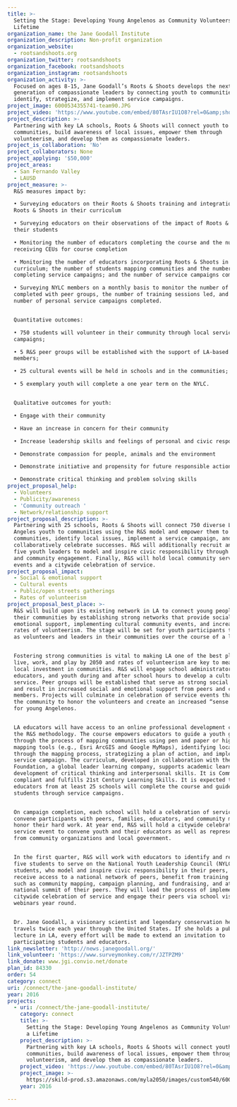 ```yaml
---
title: >-
  Setting the Stage: Developing Young Angelenos as Community Volunteers for a
  Lifetime
organization_name: the Jane Goodall Institute
organization_description: Non-profit organization
organization_website:
  - rootsandshoots.org
organization_twitter: rootsandshoots
organization_facebook: rootsandshoots
organization_instagram: rootsandshoots
organization_activity: >-
  Focused on ages 8-15, Jane Goodall’s Roots & Shoots develops the next
  generation of compassionate leaders by connecting youth to communities to
  identify, strategize, and implement service campaigns.
project_image: 6000534355741-team90.JPG
project_video: 'https://www.youtube.com/embed/80TAsrIU1O8?rel=0&amp;showinfo=0'
project_description: >-
  Partnering with key LA schools, Roots & Shoots will connect youth to their
  communities, build awareness of local issues, empower them through
  volunteerism, and develop them as compassionate leaders.
project_is_collaboration: 'No'
project_collaborators: None
project_applying: '$50,000'
project_areas:
  - San Fernando Valley
  - LAUSD
project_measure: >-
  R&S measures impact by:

  • Surveying educators on their Roots & Shoots training and integration of
  Roots & Shoots in their curriculum

  • Surveying educators on their observations of the impact of Roots & Shoots on
  their students

  • Monitoring the number of educators completing the course and the number
  receiving CEUs for course completion

  • Monitoring the number of educators incorporating Roots & Shoots in their
  curriculum; the number of students mapping communities and the number
  completing service campaigns; and the number of service campaigns completed. 

  • Surveying NYLC members on a monthly basis to monitor the number of webinars
  completed with peer groups, the number of training sessions led, and the
  number of personal service campaigns completed. 


  Quantitative outcomes: 

  • 750 students will volunteer in their community through local service
  campaigns; 

  • 5 R&S peer groups will be established with the support of LA-based NYLC
  members; 

  • 25 cultural events will be held in schools and in the communities; and 

  • 5 exemplary youth will complete a one year term on the NYLC. 


  Qualitative outcomes for youth: 

  • Engage with their community

  • Have an increase in concern for their community

  • Increase leadership skills and feelings of personal and civic responsibility

  • Demonstrate compassion for people, animals and the environment

  • Demonstrate initiative and propensity for future responsible action

  • Demonstrate critical thinking and problem solving skills
project_proposal_help:
  - Volunteers
  - Publicity/awareness
  - 'Community outreach '
  - Network/relationship support
project_proposal_description: >-
  Partnering with 25 schools, Roots & Shoots will connect 750 diverse Los
  Angeles youth to communities using the R&S model and empower them to map their
  communities, identify local issues, implement a service campaign, and
  collaboratively celebrate successes. R&S will additionally recruit and train
  five youth leaders to model and inspire civic responsibility through outreach
  and community engagement. Finally, R&S will hold local community service
  events and a citywide celebration of service.
project_proposal_impact:
  - Social & emotional support
  - Cultural events
  - Public/open streets gatherings
  - Rates of volunteerism
project_proposal_best_place: >-
  R&S will build upon its existing network in LA to connect young people to
  their communities by establishing strong networks that provide social and
  emotional support, implementing cultural community events, and increasing
  rates of volunteerism. The stage will be set for youth participants to serve
  as volunteers and leaders in their communities over the course of a lifetime.


  Fostering strong communities is vital to making LA one of the best places to
  live, work, and play by 2050 and rates of volunteerism are key to measure
  local investment in communities. R&S will engage school administrators,
  educators, and youth during and after school hours to develop a culture of
  service. Peer groups will be established that serve as strong social networks
  and result in increased social and emotional support from peers and community
  members. Projects will culminate in celebration of service events that convene
  the community to honor the volunteers and create an increased “sense of place”
  for young Angelenos. 


  LA educators will have access to an online professional development course in
  the R&S methodology. The course empowers educators to guide a youth group
  through the process of mapping communities using pen and paper or high tech
  mapping tools (e.g., Esri ArcGIS and Google MyMaps), identifying local issues
  through the mapping process, strategizing a plan of action, and implementing a
  service campaign. The curriculum, developed in collaboration with the Pearson
  Foundation, a global leader learning company, supports academic learning and
  development of critical thinking and interpersonal skills. It is Common Core
  compliant and fulfills 21st Century Learning Skills. It is expected that
  educators from at least 25 schools will complete the course and guide 750
  students through service campaigns.


  On campaign completion, each school will hold a celebration of service to
  convene participants with peers, families, educators, and community members to
  honor their hard work. At year end, R&S will hold a citywide celebration of
  service event to convene youth and their educators as well as representatives
  from community organizations and local government.  


  In the first quarter, R&S will work with educators to identify and recruit
  five students to serve on the National Youth Leadership Council (NYLC). These
  students, who model and inspire civic responsibility in their peers, will
  receive access to a national network of peers, benefit from training in topics
  such as community mapping, campaign planning, and fundraising, and attend a
  national summit of their peers. They will lead the process of implementing the
  citywide celebration of service and engage their peers via school visits and
  webinars year round.  


  Dr. Jane Goodall, a visionary scientist and legendary conservation hero,
  travels twice each year through the United States. If she holds a public
  lecture in LA, every effort will be made to extend an invitation to
  participating students and educators.
link_newsletter: 'http://news.janegoodall.org/'
link_volunteer: 'https://www.surveymonkey.com/r/JZTPZM9'
link_donate: www.jgi.convio.net/donate
plan_id: 84330
order: 54
category: connect
uri: /connect/the-jane-goodall-institute/
year: 2016
projects:
  - uri: /connect/the-jane-goodall-institute/
    category: connect
    title: >-
      Setting the Stage: Developing Young Angelenos as Community Volunteers for
      a Lifetime
    project_description: >-
      Partnering with key LA schools, Roots & Shoots will connect youth to their
      communities, build awareness of local issues, empower them through
      volunteerism, and develop them as compassionate leaders.
    project_video: 'https://www.youtube.com/embed/80TAsrIU1O8?rel=0&amp;showinfo=0'
    project_image: >-
      https://skild-prod.s3.amazonaws.com/myla2050/images/custom540/6000534355741-team90.JPG
    year: 2016

---
```

